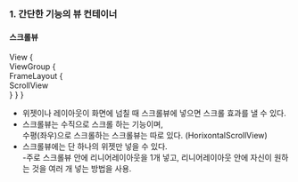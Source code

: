 ### 1. 간단한 기능의 뷰 컨테이너  

#### 스크롤뷰  
View {  
    ViewGroup {  
        FrameLayout {  
            ScrollView  
        }
    }
}

- 위젯이나 레이아웃이 화면에 넘칠 때 스크롤뷰에 넣으면 스크롤 효과를 낼 수 있다.  
- 스크롤뷰는 수직으로 스크롤 하는 기능이며,  
  수평(좌우)으로 스크롤하는 스크롤뷰는 따로 있다. (HorixontalScrollView)  
- 스크롤뷰에는 단 하나의 위젯만 넣을 수 있다.  
-주로 스크롤뷰 안에 리니어레이아웃을 1개 넣고, 리니어레이아웃 안에 자신이 원하는 것을 여러 개 넣는 방법을 사용.  